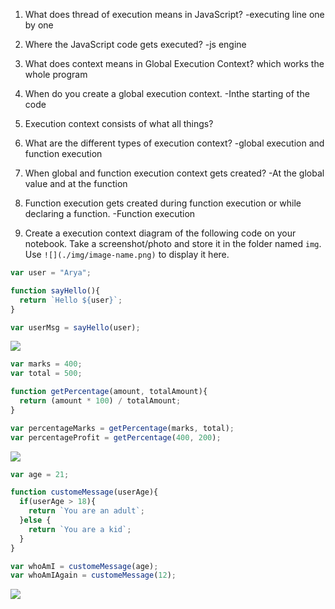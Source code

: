 1. What does thread of execution means in JavaScript?
-executing line one by one 

2. Where the JavaScript code gets executed?
-js engine
3. What does context means in Global Execution Context?
which works the whole program
4. When do you create a global execution context.
-Inthe starting of the code
5. Execution context consists of what all things?

6. What are the different types of execution context?
-global execution and function execution
7. When global and function execution context gets created?
-At the global value and at the function
8. Function execution gets created during function execution or while declaring a function.
-Function execution

9. Create a execution context diagram of the following code on your notebook. Take a screenshot/photo and store it in the folder named `img`. Use `![](./img/image-name.png)` to display it here.



```js
var user = "Arya";

function sayHello(){
  return `Hello ${user}`;
}

var userMsg = sayHello(user);
```



<!-- Put your image here -->

![](./img/image-name.jpg)



```js
var marks = 400;
var total = 500;

function getPercentage(amount, totalAmount){
  return (amount * 100) / totalAmount;
}

var percentageMarks = getPercentage(marks, total);
var percentageProfit = getPercentage(400, 200);
```

<!-- Put your image here -->

![](./img/image-name.jpg)



```js
var age = 21;

function customeMessage(userAge){
  if(userAge > 18){
    return `You are an adult`;
  }else {
    return `You are a kid`;
  }
}

var whoAmI = customeMessage(age);
var whoAmIAgain = customeMessage(12);
```

<!-- Put your image here -->

![](./img/image-name.jpg)
